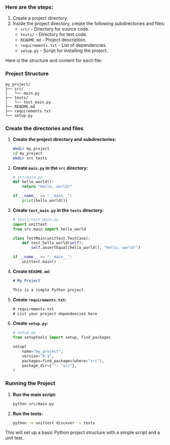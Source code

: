 ### Here are the steps:

1. Create a project directory.
2. Inside the project directory, create the following subdirectories and files:
   - `src/` - Directory for source code.
   - `tests/` - Directory for test code.
   - `README.md` - Project description.
   - `requirements.txt` - List of dependencies.
   - `setup.py` - Script for installing the project.

Here is the structure and content for each file:

### Project Structure
```
my_project/
├── src/
│   └── main.py
├── tests/
│   └── test_main.py
├── README.md
├── requirements.txt
└── setup.py
```

### Create the directories and files

1. **Create the project directory and subdirectories:**
   ```sh
   mkdir my_project
   cd my_project
   mkdir src tests
   ```

2. **Create `main.py` in the `src` directory:**
   ```python
   # src/main.py
   def hello_world():
       return "Hello, world!"

   if __name__ == "__main__":
       print(hello_world())
   ```

3. **Create `test_main.py` in the `tests` directory:**
   ```python
   # tests/test_main.py
   import unittest
   from src.main import hello_world

   class TestMain(unittest.TestCase):
       def test_hello_world(self):
           self.assertEqual(hello_world(), "Hello, world!")

   if __name__ == "__main__":
       unittest.main()
   ```

4. **Create `README.md`:**
   ```markdown
   # My Project

   This is a simple Python project.
   ```

5. **Create `requirements.txt`:**
   ```txt
   # requirements.txt
   # List your project dependencies here
   ```

6. **Create `setup.py`:**
   ```python
   # setup.py
   from setuptools import setup, find_packages

   setup(
       name="my_project",
       version="0.1",
       packages=find_packages(where="src"),
       package_dir={"": "src"},
   )
   ```

### Running the Project

1. **Run the main script:**
   ```sh
   python src/main.py
   ```

2. **Run the tests:**
   ```sh
   python -m unittest discover -s tests
   ```

This will set up a basic Python project structure with a simple script and a unit test.
